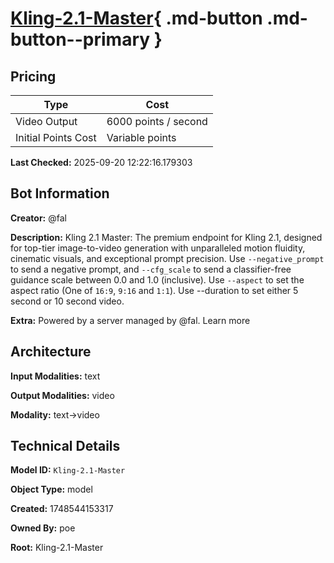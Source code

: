 # [Kling-2.1-Master](https://poe.com/Kling-2.1-Master){ .md-button .md-button--primary }

## Pricing

| Type | Cost |
|------|------|
| Video Output | 6000 points / second |
| Initial Points Cost | Variable points |

**Last Checked:** 2025-09-20 12:22:16.179303


## Bot Information

**Creator:** @fal

**Description:** Kling 2.1 Master: The premium endpoint for Kling 2.1, designed for top-tier image-to-video generation with unparalleled motion fluidity, cinematic visuals, and exceptional prompt precision. Use `--negative_prompt` to send a negative prompt, and `--cfg_scale` to send a classifier-free guidance scale between 0.0 and 1.0 (inclusive). Use `--aspect` to set the aspect ratio (One of `16:9`, `9:16` and `1:1`). Use --duration to set either 5 second or 10 second video.

**Extra:** Powered by a server managed by @fal. Learn more


## Architecture

**Input Modalities:** text

**Output Modalities:** video

**Modality:** text->video


## Technical Details

**Model ID:** `Kling-2.1-Master`

**Object Type:** model

**Created:** 1748544153317

**Owned By:** poe

**Root:** Kling-2.1-Master
